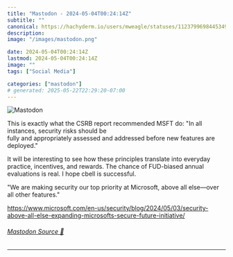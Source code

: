 ```yaml
---
title: "Mastodon - 2024-05-04T00:24:14Z"
subtitle: ""
canonical: https://hachyderm.io/users/mweagle/statuses/112379969844534913
description:
image: "/images/mastodon.png"

date: 2024-05-04T00:24:14Z
lastmod: 2024-05-04T00:24:14Z
image: ""
tags: ["Social Media"]

categories: ["mastodon"]
# generated: 2025-05-22T22:29:20-07:00
---
```

![Mastodon](/images/mastodon.png)

<p>This is exactly what the CSRB report recommended MSFT do: &quot;In all instances, security risks should be<br />fully and appropriately assessed and addressed before new features are deployed.&quot;</p><p>It will be interesting to see how these principles translate into everyday practice, incentives, and rewards. The chance of FUD-biased annual evaluations is real. I hope cbell is successful.</p><p>&quot;We are making security our top priority at Microsoft, above all else—over all other features.&quot;</p><p><a href="https://www.microsoft.com/en-us/security/blog/2024/05/03/security-above-all-else-expanding-microsofts-secure-future-initiative/" target="_blank" rel="nofollow noopener noreferrer" translate="no"><span class="invisible">https://www.</span><span class="ellipsis">microsoft.com/en-us/security/b</span><span class="invisible">log/2024/05/03/security-above-all-else-expanding-microsofts-secure-future-initiative/</span></a></p>


###### [Mastodon Source 🐘](https://hachyderm.io/@mweagle/112379969844534913)

___
